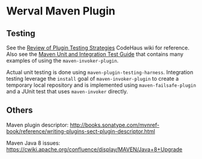 # Werval Maven Plugin


## Testing

See the
[Review of Plugin Testing Strategies](http://docs.codehaus.org/display/MAVENUSER/Review+of+Plugin+Testing+Strategies)
CodeHaus wiki for reference.
Also see the [Maven Unit and Integration Test Guide](http://khmarbaise.github.io/maui/) that contains many examples of
using the `maven-invoker-plugin`.

Actual unit testing is done using `maven-plugin-testing-harness`.
Integration testing leverage the `install` goal of `maven-invoker-plugin` to create a temporary local repository and
is implemented using `maven-failsafe-plugin` and a JUnit test that uses `maven-invoker` directly.


## Others

Maven plugin descriptor:
http://books.sonatype.com/mvnref-book/reference/writing-plugins-sect-plugin-descriptor.html

Maven Java 8 issues:
https://cwiki.apache.org/confluence/display/MAVEN/Java+8+Upgrade
